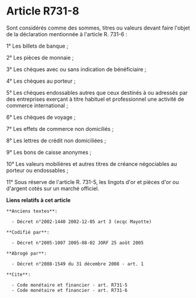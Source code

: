 # Article R731-8

Sont considérés comme des sommes, titres ou valeurs devant faire l'objet de la déclaration mentionnée à l'article R. 731-6 :

1° Les billets de banque ;

2° Les pièces de monnaie ;

3° Les chèques avec ou sans indication de bénéficiaire ;

4° Les chèques au porteur ;

5° Les chèques endossables autres que ceux destinés à ou adressés par des entreprises exerçant à titre habituel et
professionnel une activité de commerce international ;

6° Les chèques de voyage ;

7° Les effets de commerce non domiciliés ;

8° Les lettres de crédit non domiciliées ;

9° Les bons de caisse anonymes ;

10° Les valeurs mobilières et autres titres de créance négociables au porteur ou endossables ;

11° Sous réserve de l'article R. 731-5, les lingots d'or et pièces d'or ou d'argent cotés sur un marché officiel.

**Liens relatifs à cet article**

	**Anciens textes**:

	  - Décret n°2002-1440 2002-12-05 art 3 (ecqc Mayotte)

	**Codifié par**:

	  - Décret n°2005-1007 2005-08-02 JORF 25 août 2005

	**Abrogé par**:

	  - Décret n°2008-1549 du 31 décembre 2008 - art. 1

	**Cite**:

	  - Code monétaire et financier - art. R731-5
	  - Code monétaire et financier - art. R731-6
